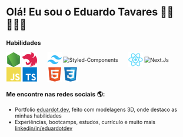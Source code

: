# Olá! Eu sou o Eduardo Tavares 👋🏼👨🏽‍💻

### Habilidades
<div>
   <span>
    <img align="center" alt="Node.Js" height="40" width="40" src="https://github.com/devicons/devicon/blob/master/icons/nodejs/nodejs-original.svg">
    <img align="center" alt="Node.Js" height="40" width="40" src="https://github.com/devicons/devicon/blob/master/icons/nestjs/nestjs-plain.svg">
  </span>
    <span>&nbsp;</span>
    <span>&nbsp;</span>
    <span>&nbsp;</span>
  <span>
    <img align="center" alt="TailwindCSS" height="40" width="40" src="https://github.com/devicons/devicon/blob/master/icons/tailwindcss/tailwindcss-plain.svg">
    <img align="center" alt="Styled-Components" height="40" width="40" src="https://avatars.githubusercontent.com/u/20658825?s=200&v=4">
  </span>
    <span>&nbsp;</span>
    <span>&nbsp;</span>
    <span>&nbsp;</span>
  <span>
    <img align="center" alt="React.Js" height="40" width="40" src="https://github.com/devicons/devicon/blob/master/icons/react/react-original.svg">
    <img align="center" alt="Next.Js" height="40" width="40" src="https://d2nir1j4sou8ez.cloudfront.net/wp-content/uploads/2021/12/nextjs-boilerplate-logo.png">
  </span>
    <span>&nbsp;</span>
    <span>&nbsp;</span>
    <span>&nbsp;</span>
  <span>
    <img align="center" alt="JavaScript" height="40" width="40" src="https://raw.githubusercontent.com/devicons/devicon/master/icons/javascript/javascript-plain.svg">
    <img align="center" alt="TypeScript" height="40" width="40" src="https://raw.githubusercontent.com/devicons/devicon/master/icons/typescript/typescript-plain.svg">
  </span>
    <span>&nbsp;</span>
    <span>&nbsp;</span>
    <span>&nbsp;</span>
  <span>
    <img align="center" alt="HTML" height="40" width="40" src="https://github.com/devicons/devicon/blob/master/icons/html5/html5-original.svg">
    <img align="center" alt="CSS" height="40" width="40" src="https://github.com/devicons/devicon/blob/master/icons/css3/css3-original.svg">
  </span>
</div>


### Me encontre nas redes sociais 🌎:

* Portfolio [eduardot.dev](), feito com modelagens 3D, onde destaco as minhas habilidades
* Experiências, bootcamps, estudos, currículo e muito mais [linkedin/in/eduardotdev]()

<!--
**eduardotdev/eduardotdev** is a ✨ _special_ ✨ repository because its `README.md` (this file) appears on your GitHub profile.

Here are some ideas to get you started:

- 🔭 I’m currently working on ...
- 🌱 I’m currently learning ...
- 👯 I’m looking to collaborate on ...
- 🤔 I’m looking for help with ...
- 💬 Ask me about ...
- 📫 How to reach me: ...
- 😄 Pronouns: ...
- ⚡ Fun fact: ...
-->
